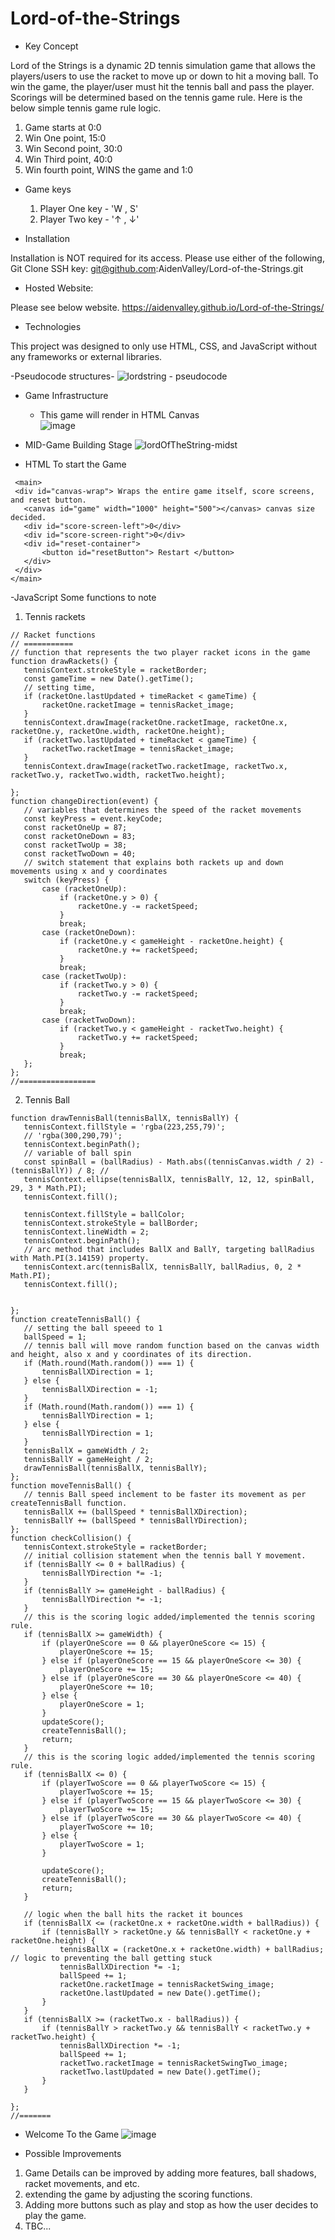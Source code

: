# Lord-of-the-Strings

- Key Concept

Lord of the Strings is a dynamic 2D tennis simulation game that allows the players/users to use the racket to move up or down to hit a moving ball. To win the game, the player/user must hit the tennis ball and pass the player. Scorings will be determined based on the tennis game rule. Here is the below simple tennis game rule logic. 

1. Game starts at 0:0
2. Win One point, 15:0
3. Win Second point, 30:0
4. Win Third point, 40:0
5. Win fourth point, WINS the game and 1:0 

- Game keys 

  1. Player One key - 'W , S'
  2. Player Two key - '↑ , ↓'

- Installation

Installation is NOT required for its access. Please use either of the following,
Git Clone SSH key: git@github.com:AidenValley/Lord-of-the-Strings.git

- Hosted Website: 

Please see below website.
https://aidenvalley.github.io/Lord-of-the-Strings/

- Technologies

This project was designed to only use HTML, CSS, and JavaScript without any frameworks or external libraries.

-Pseudocode structures-
![lordstring - pseudocode](https://user-images.githubusercontent.com/107300143/182530007-0f3e7e9b-f56a-4de0-abb8-5c6dee7d1c4e.png)


- Game Infrastructure 
  - This game will render in HTML Canvas   
![image](https://user-images.githubusercontent.com/107300143/180627184-ca252742-48d8-4c3e-ab60-db178acf5b88.png)


- MID-Game Building Stage
![lordOfTheString-midst](https://user-images.githubusercontent.com/107300143/182529923-7b2969b0-8aa9-413b-971c-23e91cdfa1fc.png)

- HTML To start the Game
 ```
  <main>
  <div id="canvas-wrap"> Wraps the entire game itself, score screens, and reset button.
    <canvas id="game" width="1000" height="500"></canvas> canvas size decided.
    <div id="score-screen-left">0</div>
    <div id="score-screen-right">0</div>
    <div id="reset-container">
        <button id="resetButton"> Restart </button>
    </div>
  </div>
</main>
 ```
 -JavaScript Some functions to note
  1. Tennis rackets
 ```
 // Racket functions
// ===========
// function that represents the two player racket icons in the game
function drawRackets() {
    tennisContext.strokeStyle = racketBorder;
    const gameTime = new Date().getTime();
    // setting time,
    if (racketOne.lastUpdated + timeRacket < gameTime) {
        racketOne.racketImage = tennisRacket_image;
    }
    tennisContext.drawImage(racketOne.racketImage, racketOne.x, racketOne.y, racketOne.width, racketOne.height);
    if (racketTwo.lastUpdated + timeRacket < gameTime) {
        racketTwo.racketImage = tennisRacket_image;
    }
    tennisContext.drawImage(racketTwo.racketImage, racketTwo.x, racketTwo.y, racketTwo.width, racketTwo.height);

};
function changeDirection(event) {
    // variables that determines the speed of the racket movements
    const keyPress = event.keyCode;
    const racketOneUp = 87;
    const racketOneDown = 83;
    const racketTwoUp = 38;
    const racketTwoDown = 40;
    // switch statement that explains both rackets up and down movements using x and y coordinates
    switch (keyPress) {
        case (racketOneUp):
            if (racketOne.y > 0) {
                racketOne.y -= racketSpeed;
            }
            break;
        case (racketOneDown):
            if (racketOne.y < gameHeight - racketOne.height) {
                racketOne.y += racketSpeed;
            }
            break;
        case (racketTwoUp):
            if (racketTwo.y > 0) {
                racketTwo.y -= racketSpeed;
            }
            break;
        case (racketTwoDown):
            if (racketTwo.y < gameHeight - racketTwo.height) {
                racketTwo.y += racketSpeed;
            }
            break;
    };
};
//=================
 ```
 2. Tennis Ball
 ```
 function drawTennisBall(tennisBallX, tennisBallY) {
    tennisContext.fillStyle = 'rgba(223,255,79)';
    // 'rgba(300,290,79)';
    tennisContext.beginPath();
    // variable of ball spin 
    const spinBall = (ballRadius) - Math.abs((tennisCanvas.width / 2) - (tennisBallY)) / 8; // 
    tennisContext.ellipse(tennisBallX, tennisBallY, 12, 12, spinBall, 29, 3 * Math.PI);
    tennisContext.fill();

    tennisContext.fillStyle = ballColor;
    tennisContext.strokeStyle = ballBorder;
    tennisContext.lineWidth = 2;
    tennisContext.beginPath();
    // arc method that includes BallX and BallY, targeting ballRadius with Math.PI(3.14159) property.
    tennisContext.arc(tennisBallX, tennisBallY, ballRadius, 0, 2 * Math.PI);
    tennisContext.fill();


};
function createTennisBall() {
    // setting the ball speeed to 1
    ballSpeed = 1;
    // tennis ball will move random function based on the canvas width and height, also x and y coordinates of its direction.
    if (Math.round(Math.random()) === 1) {
        tennisBallXDirection = 1;
    } else {
        tennisBallXDirection = -1;
    }
    if (Math.round(Math.random()) === 1) {
        tennisBallYDirection = 1;
    } else {
        tennisBallYDirection = 1;
    }
    tennisBallX = gameWidth / 2;
    tennisBallY = gameHeight / 2;
    drawTennisBall(tennisBallX, tennisBallY);
};
function moveTennisBall() {
    // tennis Ball speed inclement to be faster its movement as per createTennisBall function.
    tennisBallX += (ballSpeed * tennisBallXDirection);
    tennisBallY += (ballSpeed * tennisBallYDirection);
};
function checkCollision() {
    tennisContext.strokeStyle = racketBorder;
    // initial collision statement when the tennis ball Y movement.
    if (tennisBallY <= 0 + ballRadius) {
        tennisBallYDirection *= -1;
    }
    if (tennisBallY >= gameHeight - ballRadius) {
        tennisBallYDirection *= -1;
    }
    // this is the scoring logic added/implemented the tennis scoring rule.
    if (tennisBallX >= gameWidth) { 
        if (playerOneScore == 0 && playerOneScore <= 15) {
            playerOneScore += 15;
        } else if (playerOneScore == 15 && playerOneScore <= 30) {
            playerOneScore += 15;
        } else if (playerOneScore == 30 && playerOneScore <= 40) {
            playerOneScore += 10;
        } else {
            playerOneScore = 1;
        }
        updateScore();
        createTennisBall();
        return;
    }
    // this is the scoring logic added/implemented the tennis scoring rule.
    if (tennisBallX <= 0) {
        if (playerTwoScore == 0 && playerTwoScore <= 15) {
            playerTwoScore += 15;
        } else if (playerTwoScore == 15 && playerTwoScore <= 30) {
            playerTwoScore += 15;
        } else if (playerTwoScore == 30 && playerTwoScore <= 40) {
            playerTwoScore += 10;
        } else {
            playerTwoScore = 1;
        }

        updateScore();
        createTennisBall();
        return;
    }

    // logic when the ball hits the racket it bounces
    if (tennisBallX <= (racketOne.x + racketOne.width + ballRadius)) {
        if (tennisBallY > racketOne.y && tennisBallY < racketOne.y + racketOne.height) {
            tennisBallX = (racketOne.x + racketOne.width) + ballRadius; // logic to preventing the ball getting stuck
            tennisBallXDirection *= -1;
            ballSpeed += 1;
            racketOne.racketImage = tennisRacketSwing_image;
            racketOne.lastUpdated = new Date().getTime();
        }
    }
    if (tennisBallX >= (racketTwo.x - ballRadius)) {
        if (tennisBallY > racketTwo.y && tennisBallY < racketTwo.y + racketTwo.height) {
            tennisBallXDirection *= -1;
            ballSpeed += 1;
            racketTwo.racketImage = tennisRacketSwingTwo_image;
            racketTwo.lastUpdated = new Date().getTime();
        }
    }

};
//=======
 ```
 
- Welcome To the Game
![image](https://user-images.githubusercontent.com/107300143/183244190-579182ae-3047-4fd1-81ac-adcbc334df4b.png)


- Possible Improvements 
1. Game Details can be improved by adding more features, ball shadows, racket movements, and etc.
2. extending the game by adjusting the scoring functions.
3. Adding more buttons such as play and stop as how the user decides to play the game.
4. TBC...
